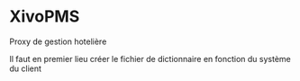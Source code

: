 # XivoPMS
Proxy de gestion hotelière

Il faut en premier lieu créer le fichier de dictionnaire en fonction du système du client
